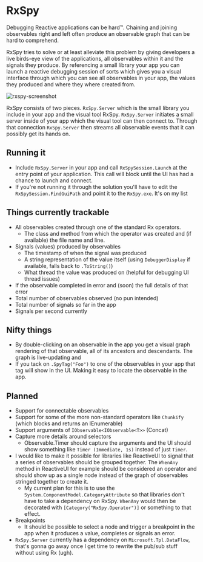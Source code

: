# RxSpy

Debugging Reactive applications can be hard™. Chaining and joining observables right and left often produce an observable graph that can be hard to comprehend.

RxSpy tries to solve or at least alleviate this problem by giving developers a live birds-eye view of the applications, all observables within it and the signals they produce. By referencing a small library your app you can launch a reactive debugging session of sorts which gives you a visual interface through which you can see all observables in your app, the values they produced and where they where created from.    

![rxspy-screenshot](https://f.cloud.github.com/assets/634063/2190610/ae6c0508-982d-11e3-90b3-bbb3ffbc2317.png)

RxSpy consists of two pieces. ```RxSpy.Server``` which is the small library you include in your app and the visual tool RxSpy. ```RxSpy.Server``` initiates a small server inside of your app which the visual tool can then connect to. Through that connection ```RxSpy.Server``` then streams all observable events that it can possibly get its hands on.

## Running it

 - Include ```RxSpy.Server``` in your app and call ```RxSpySession.Launch``` at the entry point of your application. This call will block until the UI has had a chance to launch and connect.
 - If you're not running it through the solution you'll have to edit the ```RxSpySession.FindGuiPath``` and point it to the ```RxSpy.exe```. It's on my list

## Things currently trackable

 - All observables created through one of the standard Rx operators.
   - The class and method from which the operator was created and (if available) the file name and line.   
 - Signals (values) produced by observables
   - The timestamp of when the signal was produced
   - A string representation of the value itself (using ```DebuggerDisplay``` if available, falls back to ```.ToString()```)
   - What thread the value was produced on (helpful for debugging UI thread issues)
 - If the observable completed in error and (soon) the full details of that error
 - Total number of observables observed (no pun intended)
 - Total number of signals so far in the app
 - Signals per second currently

## Nifty things

 - By double-clicking on an observable in the app you get a visual graph rendering of that observable, all of its ancestors and descendants. The graph is live-updating and 
 - If you tack on ```.SpyTag("Foo")``` to one of the observables in your app that tag will show in the UI. Making it easy to locate the observable in the app.

## Planned

 - Support for connectable observables
 - Support for some of the more non-standard operators like ```Chunkify``` (which blocks and returns an IEnumerable)
 - Support arguments of ```IObservable<IObservable<T>>``` (Concat)
 - Capture more details around selectors
   - Observable.Timer should capture the arguments and the UI should show something like ```Timer (Immediate, 1s)``` instead of just ```Timer```.   
 - I would like to make it possible for libraries like ReactiveUI to signal that a series of observables should be grouped together. The ```WhenAny``` method in ReactiveUI for example should be considered an operator and should show up as a single node instead of the graph of observables stringed together to create it.
   - My current plan for this is to use  the ```System.ComponentModel.CategoryAttribute``` so that libraries don't have to take a dependency on RxSpy. ```WhenAny``` would then be decorated with ```[Category("RxSpy.Operator")]``` or something to that effect.
 - Breakpoints
   - It should be possible to select a node and trigger a breakpoint in the app when it produces a value, completes or signals an error. 
 - ```RxSpy.Server``` currently has a dependency on ```Microsoft.Tpl.DataFlow```, that's gonna go away once I get time to rewrite the pub/sub stuff without using Rx (ugh). 
